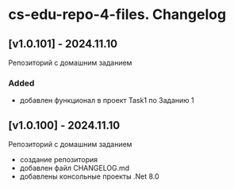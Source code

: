 # cs-edu-repo-4-files. Changelog

## [v1.0.101] - 2024.11.10

Репозиторий с домашним заданием

### Added

 - добавлен функционал в проект Task1 по Заданию 1

## [v1.0.100] - 2024.11.10

Репозиторий с домашним заданием

 - создание репозитория
 - добавлен файл CHANGELOG.md
 - добавлены консольные проекты .Net 8.0

